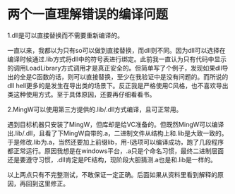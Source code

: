 # 两个一直理解错误的编译问题

1.dll是可以直接替换而不需要重新编译的。

一直以来，我都以为只有so可以做到直接替换，而dll则不同。因为dll可以选择在编译时候通过.lib方式将dll中的符号表进行绑定。此前我一直认为只有代码中显示的调用LoadLibrary方式调用才是真正安全的。但简单写了个例子，发现如果dll导出的全是C函数的话，则可以直接替换，至少在我验证中是没有问题的。而所说的dll hell更多的是发生在导出类的场景下。反正我是严格使用C风格，也不喜欢导出类这种使用方式。至于具体原因，还要再仔细看看书。

2.MingW可以使用第三方提供的.lib/.dll方式编译，且可正常用。

遇到目标机器只安装了MingW，但库却是给VC准备的。但既然MingW可以编译出.lib/.dll，且看了下MingW自带的.a，二进制文件从结构上和.lib是大致一致的。于是修改.lib为.a，当然还要加上前缀lib，用-l选项可以编译成功，跑了几段程序都正常运行。原因我想是在windows平台，.a只是个命名习惯，最终二进制层面还是要遵守习惯，.dll肯定是PE结构，现阶段大胆猜测.a也是和.lib是一样的。

以上两点只有不完整测试，不敢保证一定正确。后面如果从资料里看到解释的原因，再回到这里修正。